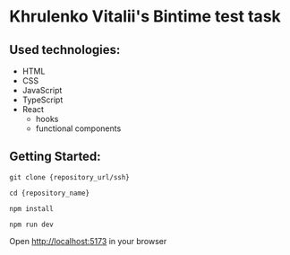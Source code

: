 # Khrulenko Vitalii's Bintime test task

## Used technologies:

- HTML
- CSS
- JavaScript
- TypeScript
- React
  - hooks
  - functional components


## Getting Started:

```
git clone {repository_url/ssh}
```

```
cd {repository_name}
```

```
npm install
```

```
npm run dev
```

Open [http://localhost:5173](http://localhost:5173) in your browser
